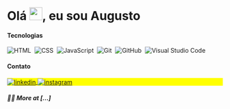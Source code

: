 ## <h1 align="left">Olá <img src="https://raw.githubusercontent.com/kaueMarques/kaueMarques/master/hi.gif" height="30px">, eu sou Augusto</h1>

<h4>Tecnologias</h4>

![HTML](https://img.shields.io/badge/-HTML-05122A?style=flat&logo=HTML5)&nbsp;
![CSS](https://img.shields.io/badge/-CSS-05122A?style=flat&logo=CSS3&logoColor=1572B6)&nbsp;
![JavaScript](https://img.shields.io/badge/-JavaScript-05122A?style=flat&logo=javascript)&nbsp;
![Git](https://img.shields.io/badge/-Git-05122A?style=flat&logo=git)&nbsp;
![GitHub](https://img.shields.io/badge/-GitHub-05122A?style=flat&logo=github)&nbsp;
![Visual Studio Code](https://img.shields.io/badge/-Visual%20Studio%20Code-05122A?style=flat&logo=visual-studio-code&logoColor=007ACC)&nbsp;
<!--
![Node.js](https://img.shields.io/badge/-Node.js-05122A?style=flat&logo=node.js)&nbsp;
![React](https://img.shields.io/badge/-React-05122A?style=flat&logo=react)&nbsp;
![Markdown](https://img.shields.io/badge/-Markdown-05122A?style=flat&logo=markdown)&nbsp;
-->

<h4>Contato</h4>

<p align="left" style="background:yellow">
<!--<a href="#" target="_blank">
  <img align="center" src="#" alt="site"/>
</a>-->
<a href="https://www.linkedin.com/in/augusto-bertin-170097311" target="_blank">
  <img align="center" src="https://img.shields.io/badge/-augustoaugus-05122A?style=flat&logo=linkedin" alt="linkedin"/>
</a>
<a href="https://instagram.com/souaugus" target="_blank">
 <img align="center" src="https://img.shields.io/badge/-souaugus-05122A?style=flat&logo=instagram" alt="instagram"/>
</a>
</p>

<h5>👨‍💻 More at [...]<h5>



<!--
**augustoaugus/augustoaugus** is a ✨ _special_ ✨ repository because its `README.md` (this file) appears on your GitHub profile.

Here are some ideas to get you started:

- 🔭 I’m currently working on ...
- 🌱 I’m currently learning ...
- 👯 I’m looking to collaborate on ...
- 🤔 I’m looking for help with ...
- 💬 Ask me about ...
- 📫 How to reach me: ...
- 😄 Pronouns: ...
- ⚡ Fun fact: ...
-->
